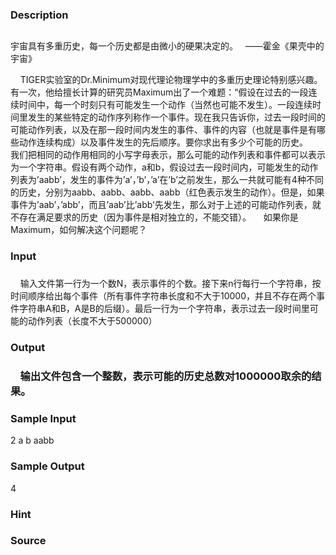 
### Description

## 


### 
宇宙具有多重历史，每一个历史都是由微小的硬果决定的。   ——霍金《果壳中的宇宙》


    TIGER实验室的Dr.Minimum对现代理论物理学中的多重历史理论特别感兴趣。有一次，他给擅长计算的研究员Maximum出了一个难题：“假设在过去的一段连续时间中，每一个时刻只有可能发生一个动作（当然也可能不发生）。一段连续时间里发生的某些特定的动作序列称作一个事件。现在我只告诉你，过去一段时间的可能动作列表，以及在那一段时间内发生的事件、事件的内容（也就是事件是有哪些动作连续构成）以及事件发生的先后顺序。要你求出有多少个可能的历史。
    我们把相同的动作用相同的小写字母表示，那么可能的动作列表和事件都可以表示为一个字符串。假设有两个动作，a和b，假设过去一段时间内，可能发生的动作列表为’aabb’，发生的事件为’a’，’b’，’a’在’b’之前发生，那么一共就可能有4种不同的历史，分别为aabb、aabb、aabb、aabb（红色表示发生的动作）。但是，如果事件为’aab’，’abb’，而且’aab’比’abb’先发生，那么对于上述的可能动作列表，就不存在满足要求的历史（因为事件是相对独立的，不能交错）。
    如果你是Maximum，如何解决这个问题呢？
 

### 


### Input

### 
    输入文件第一行为一个数N，表示事件的个数。接下来n行每行一个字符串，按时间顺序给出每个事件（所有事件字符串长度和不大于10000，并且不存在两个事件字符串A和B，A是B的后缀）。最后一行为一个字符串，表示过去一段时间里可能的动作列表（长度不大于500000）


### 



### Output

###     输出文件包含一个整数，表示可能的历史总数对1000000取余的结果。


### Sample Input
2
a
b
aabb

### Sample Output
4
### Hint

### Source
